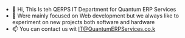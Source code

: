 - 👋 Hi, This Is teh QERPS IT Department for Quantum ERP Services
- 👀 Were mainly focused on Web development but we always like to experiment on new projects both software and hardware
- 📫 You can contact us wit IT@QuantumERPServices.co.k

<!---
UK-QERPSIT/UK-QERPSIT is a ✨ special ✨ repository because its `README.md` (this file) appears on your GitHub profile.
You can click the Preview link to take a look at your changes.
--->
